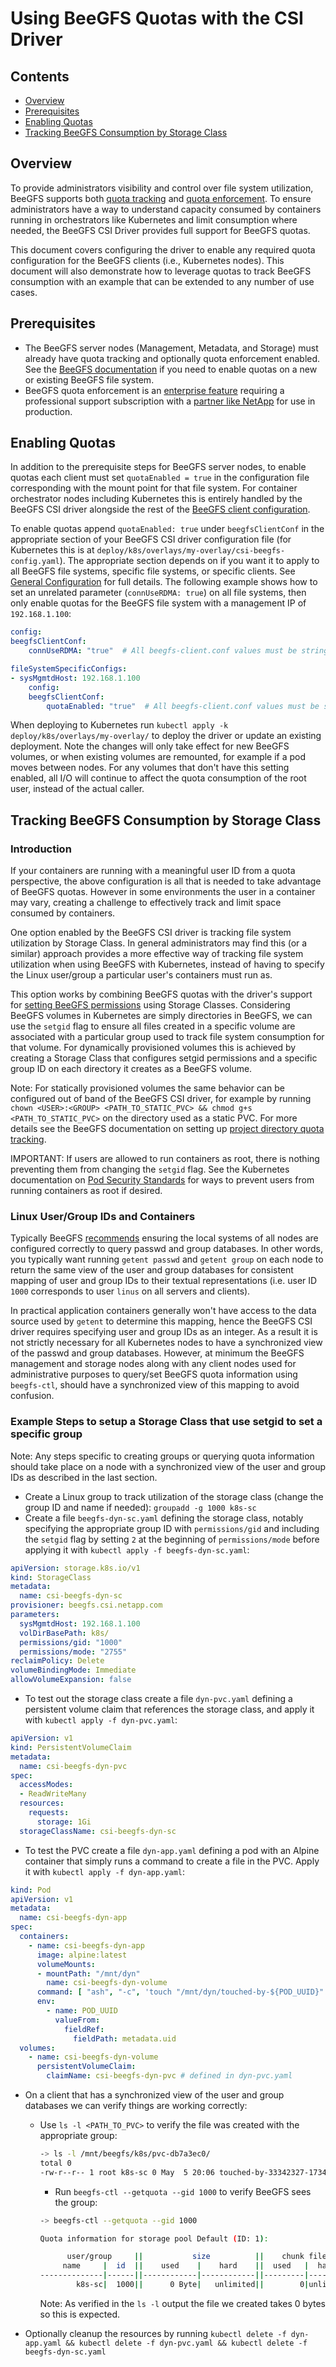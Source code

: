 # Using BeeGFS Quotas with the CSI Driver

<a name="contents"></a>
## Contents

* [Overview](#overview)
* [Prerequisites](#prerequisites)
* [Enabling Quotas](#enabling-quotas)
* [Tracking BeeGFS Consumption by Storage Class](#tracking-beegfs-consumption-by-sc)

<a name="overview"></a>
## Overview 

To provide administrators visibility and control over file system utilization,
BeeGFS supports both [quota
tracking](https://doc.beegfs.io/latest/advanced_topics/quota.html#quota-tracking)
and [quota
enforcement](https://doc.beegfs.io/latest/advanced_topics/quota.html#quota-enforcement).
To ensure administrators have a way to understand capacity consumed by
containers running in orchestrators like Kubernetes and limit consumption where
needed, the BeeGFS CSI Driver provides full support for BeeGFS quotas. 

This document covers configuring the driver to enable any required quota
configuration for the BeeGFS clients (i.e., Kubernetes nodes). This document
will also demonstrate how to leverage quotas to track BeeGFS consumption with an
example that can be extended to any number of use cases.

<a name="prerequisites"></a>
## Prerequisites

* The BeeGFS server nodes (Management, Metadata, and Storage) must already have
  quota tracking and optionally quota enforcement enabled. See the [BeeGFS
  documentation](https://doc.beegfs.io/latest/advanced_topics/quota.html) if you
  need to enable quotas on a new or existing BeeGFS file system.
* BeeGFS quota enforcement is an [enterprise
  feature](https://www.beegfs.io/c/enterprise/enterprise-features/) requiring
  a professional support subscription with a [partner like
  NetApp](https://blog.netapp.com/solution-support-for-beegfs-and-e-series/) for 
  use in production.

<a name="enabling-quotas"></a>
## Enabling Quotas

In addition to the prerequisite steps for BeeGFS server nodes, to enable quotas
each client must set `quotaEnabled = true` in the configuration file
corresponding with the mount point for that file system. For container
orchestrator nodes including Kubernetes this is entirely handled by the BeeGFS
CSI driver alongside the rest of the [BeeGFS client
configuration](deployment.md#managing-beegfs-client-configuration). 

To enable quotas append `quotaEnabled: true` under `beegfsClientConf` in the
appropriate section of your BeeGFS CSI driver configuration file (for Kubernetes
this is at `deploy/k8s/overlays/my-overlay/csi-beegfs-config.yaml`). The 
appropriate section depends on if you want it to apply to all BeeGFS file 
systems, specific file systems, or specific clients. See [General
Configuration](deployment.md#general-configuration) for full details. The
following example shows how to set an unrelated parameter (`connUseRDMA: true`)
on all file systems, then only enable quotas for the BeeGFS file system with a
management IP of `192.168.1.100`: 

```yaml
config:
beegfsClientConf:
    connUseRDMA: "true"  # All beegfs-client.conf values must be strings.

fileSystemSpecificConfigs:
- sysMgmtdHost: 192.168.1.100
    config:
    beegfsClientConf:
        quotaEnabled: "true"  # All beegfs-client.conf values must be strings.
```

When deploying to Kubernetes run `kubectl apply -k 
deploy/k8s/overlays/my-overlay/` to deploy the driver or update an existing 
deployment. Note the changes will only take effect for new BeeGFS volumes, or 
when existing volumes are remounted, for example if a pod moves between nodes. 
For any volumes that don't have this setting enabled, all I/O will continue to 
affect the quota consumption of the root user, instead of the actual caller.

<a name="tracking-beegfs-consumption-by-sc"></a>
## Tracking BeeGFS Consumption by Storage Class

<a name="tracking-beegfs-consumption-by-sc-intro"></a>
### Introduction 

If your containers are running with a meaningful user ID from a quota
perspective, the above configuration is all that is needed to take advantage of
BeeGFS quotas. However in some environments the user in a container may vary,
creating a challenge to effectively track and limit space consumed by
containers. 

One option enabled by the BeeGFS CSI driver is tracking file system utilization
by Storage Class. In general administrators may find this (or a similar)
approach provides a more effective way of tracking file system utilization when
using BeeGFS with Kubernetes, instead of having to specify the Linux user/group
a particular user's containers must run as.

This option works by combining BeeGFS quotas with the driver's support for
[setting BeeGFS permissions](usage.md#permissions) using Storage Classes.
Considering BeeGFS volumes in Kubernetes are simply directories in BeeGFS, we
can use the `setgid` flag to ensure all files created in a specific volume are
associated with a particular group used to track file system consumption for
that volume. For dynamically provisioned volumes this is achieved by creating a
Storage Class that configures setgid permissions and a specific group ID on each
directory it creates as a BeeGFS volume. 

Note: For statically provisioned volumes the same behavior can be configured out
of band of the BeeGFS CSI driver, for example by running `chown <USER>:<GROUP>
<PATH_TO_STATIC_PVC> && chmod g+s <PATH_TO_STATIC_PVC>` on the directory used as
a static PVC. For more details see the BeeGFS documentation on setting up
[project directory quota
tracking](https://doc.beegfs.io/latest/advanced_topics/quota.html#project-directory-quota-tracking).

IMPORTANT: If users are allowed to run containers as root, there is nothing
preventing them from changing the `setgid` flag. See the Kubernetes
documentation on [Pod Security
Standards](https://kubernetes.io/docs/concepts/security/pod-security-standards/)
for ways to prevent users from running containers as root if desired. 

<a name="tracking-beegfs-consumption-by-sc-linux-uid-gid-and-containers"></a>
### Linux User/Group IDs and Containers

Typically BeeGFS
[recommends](https://doc.beegfs.io/latest/advanced_topics/quota.html#requirements-and-general-notes)
ensuring the local systems of all nodes are configured correctly to query passwd
and group databases. In other words, you typically want running `getent passwd`
and `getent group` on each node to return the same view of the user and group
databases for consistent mapping of user and group IDs to their textual
representations (i.e. user ID `1000` corresponds to user `linus` on all servers
and clients). 

In practical application containers generally won't have access to the data
source used by `getent` to determine this mapping, hence the BeeGFS CSI driver
requires specifying user and group IDs as an integer. As a result it is not
strictly necessary for all Kubernetes nodes to have a synchronized view of the
passwd and group databases. However, at minimum the BeeGFS management and
storage nodes along with any client nodes used for administrative purposes to
query/set BeeGFS quota information using `beegfs-ctl`, should have a
synchronized view of this mapping to avoid confusion. 

<a name="tracking-beegfs-consumption-by-sc-example-steps"></a>
### Example Steps to setup a Storage Class that use setgid to set a specific group

Note: Any steps specific to creating groups or querying quota information should
take place on a node with a synchronized view of the user and group IDs as
described in the last section. 

* Create a Linux group to track utilization of the storage class (change the
  group ID and name if needed): `groupadd -g 1000 k8s-sc`
* Create a file `beegfs-dyn-sc.yaml` defining the storage class, notably
  specifying the appropriate group ID with `permissions/gid` and including the
  `setgid` flag by setting `2` at the beginning of `permissions/mode` before
  applying it with `kubectl apply -f beegfs-dyn-sc.yaml`:

```yaml
apiVersion: storage.k8s.io/v1
kind: StorageClass
metadata:
  name: csi-beegfs-dyn-sc
provisioner: beegfs.csi.netapp.com
parameters:
  sysMgmtdHost: 192.168.1.100
  volDirBasePath: k8s/
  permissions/gid: "1000"
  permissions/mode: "2755"
reclaimPolicy: Delete
volumeBindingMode: Immediate
allowVolumeExpansion: false
```
* To test out the storage class create a file `dyn-pvc.yaml` defining a
  persistent volume claim that references the storage class, and apply it with
  `kubectl apply -f dyn-pvc.yaml`: 
```yaml
apiVersion: v1
kind: PersistentVolumeClaim
metadata:
  name: csi-beegfs-dyn-pvc
spec:
  accessModes:
  - ReadWriteMany
  resources:
    requests:
      storage: 1Gi
  storageClassName: csi-beegfs-dyn-sc
```
* To test the PVC create a file `dyn-app.yaml` defining a pod with an Alpine
  container that simply runs a command to create a file in the PVC. Apply it
  with `kubectl apply -f dyn-app.yaml`: 
```yaml
kind: Pod
apiVersion: v1
metadata:
  name: csi-beegfs-dyn-app
spec:
  containers:
    - name: csi-beegfs-dyn-app
      image: alpine:latest
      volumeMounts:
      - mountPath: "/mnt/dyn"
        name: csi-beegfs-dyn-volume
      command: [ "ash", "-c", 'touch "/mnt/dyn/touched-by-${POD_UUID}" && sleep 7d']
      env:
        - name: POD_UUID
          valueFrom:
            fieldRef:
              fieldPath: metadata.uid
  volumes:
    - name: csi-beegfs-dyn-volume
      persistentVolumeClaim:
        claimName: csi-beegfs-dyn-pvc # defined in dyn-pvc.yaml
```

* On a client that has a synchronized view of the user and group databases we
  can verify things are working correctly: 
  * Use `ls -l <PATH_TO_PVC>` to verify the file was created with the
    appropriate group:
    ```bash
    -> ls -l /mnt/beegfs/k8s/pvc-db7a3ec0/
    total 0
    -rw-r--r-- 1 root k8s-sc 0 May  5 20:06 touched-by-33342327-1734-4bba-8b95-974aa8eccb3f
    ```
    * Run `beegfs-ctl --getquota --gid 1000` to verify BeeGFS sees the group: 
    ```bash
    -> beegfs-ctl --getquota --gid 1000 

    Quota information for storage pool Default (ID: 1):

          user/group     ||           size          ||    chunk files    
         name     |  id  ||    used    |    hard    ||  used   |  hard   
    --------------|------||------------|------------||---------|---------
            k8s-sc|  1000||      0 Byte|   unlimited||        0|unlimited
    ```
    Note: As verified in the `ls -l` output the file we created takes 0 bytes so
    this is expected.

* Optionally cleanup the resources by running `kubectl delete -f dyn-app.yaml &&
  kubectl delete -f dyn-pvc.yaml && kubectl delete -f beegfs-dyn-sc.yaml`